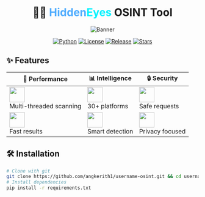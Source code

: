 <div align="center">
  
# 🕵️‍♂️ <span style="color: #4facfe;">Hidden</span><span style="color: #00f2fe;">Eyes</span> OSINT Tool
  
![Banner](https://imgur.com/a/s3YgJm2)

[![Python](https://img.shields.io/badge/Python-3.6+-yellow?logo=python&logoColor=white)](https://python.org)
[![License](https://img.shields.io/badge/License-MIT-blue?logo=open-source-initiative&logoColor=white)](LICENSE)
[![Release](https://img.shields.io/badge/Release-v4.0-orange?logo=github&logoColor=white)](https://github.com/yourusername/HiddenEyes/releases)
[![Stars](https://img.shields.io/github/stars/yourusername/HiddenEyes?color=purple&logo=github&logoColor=white)](https://github.com/yourusername/HiddenEyes/stargazers)

</div>

## ✨ Features

<div align="center">

| 🚀 Performance | 📊 Intelligence | 🔒 Security |
|--------------|---------------|------------|
| <img src="https://img.icons8.com/fluency/48/000000/network.png" width="40"/> <br> Multi-threaded scanning | <img src="https://img.icons8.com/color/48/000000/database.png" width="40"/> <br> 30+ platforms | <img src="https://img.icons8.com/color/48/000000/security-checked.png" width="40"/> <br> Safe requests |
| <img src="https://img.icons8.com/color/48/000000/stopwatch.png" width="40"/> <br> Fast results | <img src="https://img.icons8.com/fluency/48/000000/parse-resume.png" width="40"/> <br> Smart detection | <img src="https://img.icons8.com/color/48/000000/anonymous-mask.png" width="40"/> <br> Privacy focused |

</div>

## 🛠️ Installation

```bash
# Clone with git
git clone https://github.com/angkerith1/username-osint.git && cd username-osint
# Install dependencies
pip install -r requirements.txt
